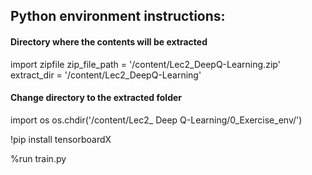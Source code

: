 ## Python environment instructions:   

#### Directory where the contents will be extracted
import zipfile
zip_file_path = '/content/Lec2_DeepQ-Learning.zip'  
extract_dir = '/content/Lec2_DeepQ-Learning'  
    
#### Change directory to the extracted folder
import os
os.chdir('/content/Lec2_ Deep Q-Learning/0_Exercise_env/')  

!pip install tensorboardX

%run train.py

